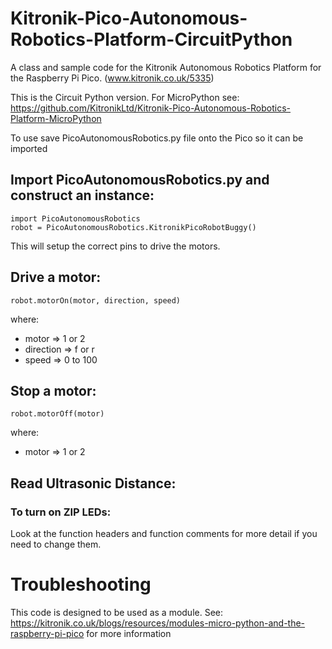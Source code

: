 # Kitronik-Pico-Autonomous-Robotics-Platform-CircuitPython
A class and sample code for the Kitronik Autonomous Robotics Platform for the Raspberry Pi Pico. (www.kitronik.co.uk/5335)

This is the Circuit Python version. For MicroPython see: 
https://github.com/KitronikLtd/Kitronik-Pico-Autonomous-Robotics-Platform-MicroPython

To use save PicoAutonomousRobotics.py file onto the Pico so it can be imported
## Import PicoAutonomousRobotics.py and construct an instance:
    import PicoAutonomousRobotics
    robot = PicoAutonomousRobotics.KitronikPicoRobotBuggy()

This will setup the correct pins to drive the motors. 
## Drive a motor:
    robot.motorOn(motor, direction, speed)
where:
* motor => 1 or 2
* direction => f or r
* speed => 0 to 100
## Stop a motor:
    robot.motorOff(motor)
where:
* motor => 1 or 2

## Read Ultrasonic Distance:



### To turn on ZIP LEDs:



Look at the function headers and function comments for more detail if you need to change them.

# Troubleshooting

This code is designed to be used as a module. See: https://kitronik.co.uk/blogs/resources/modules-micro-python-and-the-raspberry-pi-pico for more information
